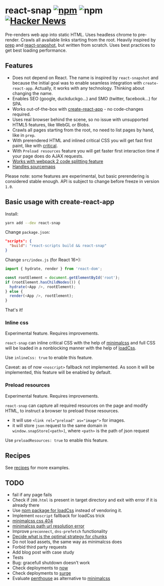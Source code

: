 # react-snap [![npm](https://img.shields.io/npm/v/react-snap.svg)](https://www.npmjs.com/package/react-snap) ![npm](https://img.shields.io/npm/dt/react-snap.svg) [![Hacker News](https://img.shields.io/badge/Hacker%20News-Y-orange.svg)](https://news.ycombinator.com/item?id=15553863)

Pre-renders web app into static HTML. Uses headless chrome to pre-render. Crawls all available links starting from the root. Heavily inspired by [prep](https://github.com/graphcool/prep) and [react-snapshot](https://github.com/geelen/react-snapshot), but written from scratch. Uses best practices to get best loading performance.

## Features

- Does not depend on React. The name is inspired by `react-snapshot` and because the initial goal was to enable seamless integration with `create-react-app`. Actually, it works with any technology. Thinking about changing the name.
- Enables SEO (google, duckduckgo...) and SMO (twitter, facebook...) for SPA.
- Works out-of-the-box with [create-react-app](https://github.com/facebookincubator/create-react-app) - no code-changes required.
- Uses real browser behind the scene, so no issue with unsupported HTML5 features, like WebGL or Blobs.
- Crawls all pages starting from the root, no need to list pages by hand, like in `prep`.
- With prerendered HTML and inlined critical CSS you will get fast first paint, like with [critical](https://github.com/addyosmani/critical).
- With `Preload resources` feature you will get faster first interaction time if your page does do AJAX requests.
- [Works with webpack 2 code splitting feature](https://github.com/stereobooster/react-snap/issues/5)
- [Handles sourcemaps](https://github.com/stereobooster/react-snap/issues/4)

Please note: some features are experimental, but basic prerendering is considered stable enough. API is subject to change before freeze in version `1.0`.

## Basic usage with create-react-app

Install:

```sh
yarn add --dev react-snap
```

Change `package.json`:

```json
"scripts": {
  "build": "react-scripts build && react-snap"
}
```

Change `src/index.js` (for React 16+):

```js
import { hydrate, render } from 'react-dom';

const rootElement = document.getElementById('root');
if (rootElement.hasChildNodes()) {
  hydrate(<App />, rootElement);
} else {
  render(<App />, rootElement);
}
```

That's it!

### Inline css

Experimental feature. Requires improvements.

`react-snap` can inline critical CSS with the help of [minimalcss](https://github.com/peterbe/minimalcss) and full CSS will be loaded in a nonblocking manner with the help of [loadCss](https://www.npmjs.com/package/fg-loadcss).

Use `inlineCss: true` to enable this feature.

Caveat: as of now `<noscript>` fallback not implemented. As soon it will be implemented, this feature will be enabled by default.

### Preload resources

Experimental feature. Requires improvements.

`react-snap` can capture all required resources on the page and modify HTML, to instruct a browser to preload those resources.
- It will use `<link rel="preload" as="image">` for images.
- it will store `json` request to the same domain in `window.snapStore[<path>]`, where `<path>` is the path of json request

Use `preloadResources: true` to enable this feature.

## Recipes

See [recipes](Recipes.md) for more examples.

## TODO

- fail if any page fails
- Check if `200.html` is present in target directory and exit with error if it is already there
- Use [npm package for loadCss](https://www.npmjs.com/package/fg-loadcss) instead of vendoring it.
- Implement `noscript` fallback for loadCss trick
- [minimalcss css 404](https://github.com/peterbe/minimalcss/issues/2)
- [minimalcss path url resolution error](https://github.com/peterbe/minimalcss/issues/12)
- Improve `preconnect`, `dns-prefetch` functionality
- [Decide what is the optimal strategy for chunks](https://github.com/geelen/react-snapshot/issues/66#issuecomment-338923985)
- Do not load assets, the same way as minimalcss does
- Forbid third party requests
- Add blog post with case study
- Tests
- Bug: gracefull shutdown doesn't work
- Check deployments to [now](https://zeit.co/now#features)
- Check deployments to [surge](https://surge.sh/help/getting-started-with-surge)
- Evaluate [penthouse](https://github.com/pocketjoso/penthouse) as alternative to [minimalcss](https://github.com/peterbe/minimalcss)
